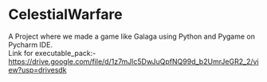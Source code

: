# CelestialWarfare
A Project where we made a game like Galaga using Python and Pygame on Pycharm IDE.\
Link for executable_pack:- https://drive.google.com/file/d/1z7mJlc5DwJuQpfNQ99d_b2UmrJeGR2_2/view?usp=drivesdk

 
